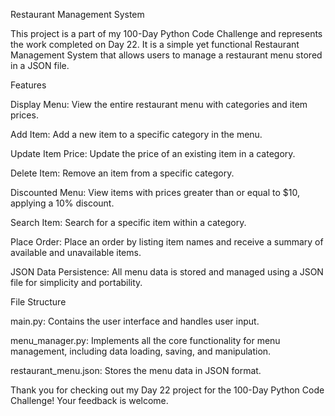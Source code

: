 Restaurant Management System

This project is a part of my  100-Day Python Code Challenge and represents the work completed on Day 22. It is a simple yet functional Restaurant Management System that allows users to manage a restaurant menu stored in a JSON file.

Features

Display Menu: View the entire restaurant menu with categories and item prices.

Add Item: Add a new item to a specific category in the menu.

Update Item Price: Update the price of an existing item in a category.

Delete Item: Remove an item from a specific category.

Discounted Menu: View items with prices greater than or equal to $10, applying a 10% discount.

Search Item: Search for a specific item within a category.

Place Order: Place an order by listing item names and receive a summary of available and unavailable items.

JSON Data Persistence: All menu data is stored and managed using a JSON file for simplicity and portability.

File Structure

main.py: Contains the user interface and handles user input.

menu_manager.py: Implements all the core functionality for menu management, including data loading, saving, and manipulation.

restaurant_menu.json: Stores the menu data in JSON format.

Thank you for checking out my Day 22 project for the 100-Day Python Code Challenge! Your feedback is welcome.